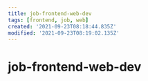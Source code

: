 ```yaml
---
title: job-frontend-web-dev
tags: [frontend, job, web]
created: '2021-09-23T08:18:44.835Z'
modified: '2021-09-23T08:19:02.135Z'
---
```


# job-frontend-web-dev


